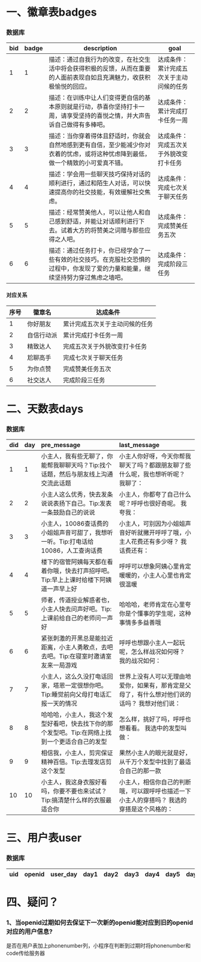 # 一、徽章表badges

### 数据库

| bid  | badge | description                                                  | goal                                     |
| ---- | ----- | ------------------------------------------------------------ | ---------------------------------------- |
| 1    | 1     | 描述：通过自我行为的改变，在社交生活中将会获得积极的反馈，从而在重要的人面前表现自如且充满魅力，收获积极愉悦的回应。 | 达成条件：累计完成五次关于主动问候的任务 |
| 2    | 2     | 描述：在训练中让人们变得更自信的基本原则就是行动，恭喜你坚持打卡一周，请享受坚持的喜悦之情，并大声告诉自己做得有多棒吧。 | 达成条件：累计完成打卡任务一周           |
| 3    | 3     | 描述：当你穿着得体且舒适时，你就会自然地感到更有自信，至少能减少你对衣着的忧虑，或将这种忧虑降到最低，做一个精致的小可爱真不错。 | 达成条件：完成五次关于外貌改变打卡任务   |
| 4    | 4     | 描述：学会用一些聊天技巧保持对话的顺利进行，通过和陌生人对话，可以快速提高你的社交技能，有效缓解社交焦虑。 | 达成条件：完成七次关于聊天任务           |
| 5    | 5     | 描述：经常赞美他人，可以让他人和自己感到舒适，并能让对话顺利进行下去。试着大方的将赞美之词赠与那些应得之人吧。 | 达成条件：完成赞美任务五次               |
| 6    | 6     | 描述：通过任务打卡，你已经学会了一些有效的社交技巧。在克服社交恐惧的过程中，你发现了爱的力量和能量，继续坚持努力穿过焦虑之墙吧。 | 达成条件：完成阶段三任务                 |

#### 对应关系

| 序号 | 徽章名     | 达成条件                       |
| ---- | ---------- | ------------------------------ |
| 1    | 你好朋友   | 累计完成五次关于主动问候的任务 |
| 2    | 自信行动派 | 累计完成打卡任务一周           |
| 3    | 精致达人   | 完成五次关于外貌改变打卡任务   |
| 4    | 尬聊高手   | 完成七次关于聊天任务           |
| 5    | 为你点赞   | 完成赞美任务五次               |
| 6    | 社交达人   | 完成阶段三任务                 |



# 二、天数表days

### 数据库

| did  | day  | pre_message                                                  | last_message                                                 |
| :--- | :--- | :----------------------------------------------------------- | :----------------------------------------------------------- |
| 1    | 1    | 小主人，我有些无聊了，你能帮我聊聊天吗？Tip:找个话题，然后与朋友线上沟通交流此话题 | 小主人你好呀，今天你帮我聊天了吗？都跟朋友聊了些什么呢，我也想听听呢？ 我聊了： |
| 2    | 2    | 小主人这么优秀，快去发条说说表扬下自己。Tip:发表一条鼓励自己的说说 | 小主人，你都夸了自己什么呢？呼呼也很好奇呢。 我夸我：        |
| 3    | 3    | 小主人，10086查话费的小姐姐声音可甜了，我想听一听。Tip:打电话给10086，人工查询话费 | 小主人，可别因为小姐姐声音好听就撇开呼呼了哦，小主人花费还有多少呀？ 我话费还有： |
| 4    | 4    | 楼下的宿管阿姨每天都在看着你哦，快去打声招呼吧。Tip:早上上课时给楼下阿姨道一声早上好 | 呼呼可以想象阿姨心里肯定暖暖的，小主人心里也肯定很温暖       |
| 5    | 5    | 师者，传道授业解惑者也，小主人快去问声好吧。Tip:上课前给自己的老师问一声好 | 哈哈哈，老师肯定在心里夸你是个懂事的学生呢，这种事情多多益善哦 |
| 6    | 6    | 紧张刺激的开黑总是能拉近距离，小主人勇敢点，去吧去吧。Tip:在寝室时邀请室友来一局游戏 | 呼呼也想跟小主人一起玩呢，怎么样战况如何呀？ 我的战况如何：  |
| 7    | 7    | 小主人，这么久没打电话回家，塔恩一定很想你吧。Tip:睡觉前向父母打电话汇报一天的情况 | 世界上没有人可以无理由地爱你，如果有，那肯定是父母了，有什么想对他们说的话吗？ 我想对他们说： |
| 8    | 8    | 哈哈哈，小主人，我这个发型好看吧，快去找下你的那个发型吧。Tip:在网络上找到一个更适合自己的发型 | 怎么样，挑好了吗，呼呼也想看看。 我选中的发型叫做：          |
| 9    | 9    | 相信我，小主人，剪完保证精神百倍。Tip:去理发店剪这个发型     | 果然小主人的眼光就是好，从千万个发型中找到了最适合自己的那一款 |
| 10   | 10   | 小主人，我这身衣服好看吗，你要不要也来试试？Tip:搞清楚什么样的衣服最适合你 | 小主人，相信你自己的判断哦，可以跟呼呼也描述一下小主人的穿搭吗？ 我选的穿搭是这个风格的： |



# 三、用户表user

### 数据库

| uid  | openid | user_day | day1 | day2 | day3 | day4 | day5 | day6 | day7 | day8 | day9 | day10 |
| ---- | ------ | -------- | ---- | ---- | ---- | ---- | ---- | ---- | ---- | ---- | ---- | ----- |



# 四、疑问？

### 1、当openid过期如何去保证下一次新的openid能对应到旧的openid对应的用户信息?

是否在用户表加上phonenumber列，小程序在判断到过期时将phonenumber和code传给服务器





